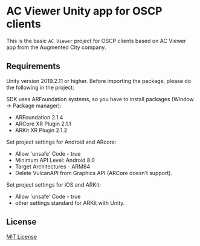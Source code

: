 # AC Viewer Unity app for OSCP clients 

This is the basic `AC Viewer` project for OSCP clients based on AC Viewer app
from the Augmented City company.

## Requirements

Unity version 2019.2.11 or higher.
Before importing the package, please do the following in the project:

SDK uses ARFoundation systems, so you have to install packages (Window -> Package manager):
- ARFoundation 2.1.4
- ARCore XR Plugin 2.1.1
- ARKit XR Plugin 2.1.2

Set project settings for Android and ARcore:
- Allow 'unsafe' Code - true
- Minimum API Level: Android 8.0
- Target Architectures - ARM64
- Delete VulcanAPI from Graphics API (ARCore doesn’t support).

Set project settings for iOS and ARKit:
- Allow 'unsafe' Code - true
- other settings standard for ARKit with Unity.


## License

[MIT License](Licence.md)
